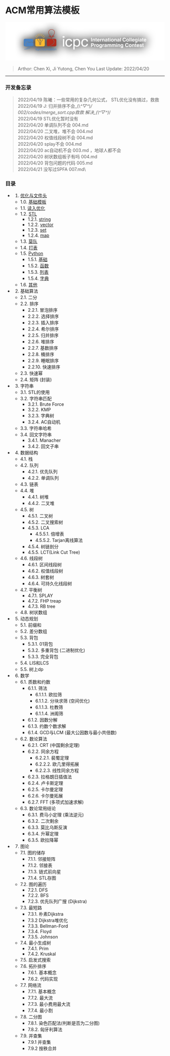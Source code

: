 # ACM常用算法模板
![ICPC Logo](assets/icpcLogo.png)

> Arthor: Chen Xi, Ji Yutong, Chen You
> Last Update: 2022/04/20
---

### 开发备忘录

> 2022/04/19 陈曦：一些常用的复杂几何公式，
> STL优化没有搞过，救救\
> 2022/04/19 J: 归并排序不会\_(\\*^▽^*)_/\
> 002/codes/merge_sort.cpp救救  解决\_(\\*^▽^*)_/\
> 2022/04/19 STL优化暂时没有\
> 2022/04/20 单调队列不会 004.md\
> 2022/04/20 二叉堆，堆不会 004.md\
> 2022/04/20 权值线段树不会 004.md\
> 2022/04/20 splay不会 004.md\
> 2022/04/20 ac自动机不会 003.md ，地球人都不会\
> 2022/04/20 树状数组板子有吗 004.md\
> 2022/04/20 背包问题的代码 005.md\
> 2022/04/21 没写过SPFA 007.md\

### 目录

<!-- Index Start -->

+ 1. [优化与文件头]()
    - 1.0. [基础模板](./chapters/001/001.md###&#160;1.0.&#160;基础模板)
    - 1.1. [读入优化](./chapters/001/001.md###1.1.读入优化)
    - 1.2. [STL](./chapters/001/001.md/###1.2.STL)
        * 1.2.1. [string](./chapters/001/001.md####1.2.1string)
        * 1.2.2. [vector]()
        * 1.2.3. [set]()
        * 1.2.4. [map]()
    - 1.3. [莫队]()
    - 1.4. [打表]()
    - 1.5. [Python]()
        * 1.5.1. [基础]()
        * 1.5.2. [函数]()
        * 1.5.3. [列表]()
        * 1.5.4. [字典]()
    - 1.6. [其他]()
+ 2. 基础算法
    - 2.1. 二分
    - 2.2. 排序
        * 2.2.1. 冒泡排序
        * 2.2.2. 选择排序
        * 2.2.3. 插入排序
        * 2.2.4. 希尔排序
        * 2.2.5. 归并排序
        * 2.2.6. 堆排序
        * 2.2.7. 基数排序
        * 2.2.8. 桶排序
        * 2.2.9. 睡眠排序 
        * 2.2.10. 快速排序
    - 2.3. 快速幂 
    - 2.4. 矩阵 (封装)
+ 3. 字符串
    - 3.1. STL的使用
    - 3.2. 字符串匹配
        * 3.2.1. Brute Force
        * 3.2.2. KMP
        * 3.2.3. 字典树
        * 3.2.4. AC自动机
    - 3.3. 字符串哈希
    - 3.4. 回文字符串
        * 3.4.1. Manacher
        * 3.4.2. 回文子串 
+ 4. 数据结构
    - 4.1. 栈
    - 4.2. 队列
        * 4.2.1. 优先队列
        * 4.2.2. 单调队列
    - 4.3. 链表
    - 4.4. 堆
        * 4.4.1. 树堆
        * 4.4.2. 二叉堆
    - 4.5. 树
        * 4.5.1. 二叉树
        * 4.5.2. 二叉搜索树
        * 4.5.3. LCA
            + 4.5.5.1. 倍增表
            + 4.5.5.2. Tarjan离线算法
        * 4.5.4. 树链剖分
        * 4.5.5. LCT(Link Cut Tree)
    - 4.6. 线段树
        * 4.6.1. 区间线段树
        * 4.6.2. 权值线段树
        * 4.6.3. 树套树
        * 4.6.4. 可持久化线段树
    - 4.7. 平衡树
        * 4.7.1. SPLAY
        * 4.7.2. FHP treap
        * 4.7.3. RB tree   
    - 4.8. 树状数组 
+ 5. 动态规划
    - 5.1. 前缀和
    - 5.2. 差分数组
    - 5.3. 背包
        * 5.3.1. 01背包
        * 5.3.2. 多重背包 (二进制优化)
        * 5.3.3. 完全背包  
    - 5.4. LIS和LCS
    - 5.5. 树上dp
+ 6. 数学
    - 6.1. 质数和约数
        * 6.1.1. 筛法
            + 6.1.1.1. 欧拉筛
            + 6.1.1.2. 分块求筛 (空间优化)
            + 6.1.1.3. 杜教筛
            + 6.1.1.4. 洲阁筛
        * 6.1.2. 因数分解
        * 6.1.3. 约数个数求解
        * 6.1.4. GCD与LCM (最大公因数与最小共倍数)
    - 6.2. 数论算法
        * 6.2.1. CRT (中国剩余定理)
        * 6.2.2. 同余方程
            + 6.2.2.1. 裴蜀定理
            + 6.2.2.2. 欧几里得拓展
            + 6.2.2.3. 线性同余方程
        * 6.2.3. 拉格朗日插值法
        * 6.2.4. 卢卡斯定理
        * 6.2.5. 卡尔曼定理
        * 6.2.6. 卡尔曼拓展
        * 6.2.7. FFT (多项式加速求解)
    - 6.3. 数论常用结论
        * 6.3.1. 费马小定理 (乘法逆元)
        * 6.3.2. 二次剩余
        * 6.3.3. 莫比乌斯反演
        * 6.3.4. 升幂定理 
        * 6.3.5. 欧拉降幂
+  7. 图论
    - 7.1. 图的储存
        * 7.1.1. 邻接矩阵
        * 7.1.2. 邻接表
        * 7.1.3. 链式前向星
        * 7.1.4. STL存图
    - 7.2. 图的遍历
        * 7.2.1. DFS
        * 7.2.2. BFS
        * 7.2.3. 优先队列广搜 (Dijkstra)
    - 7.3. 最短路
        * 7.3.1. 朴素Dijkstra
        * 7.3.2  Dijkstra堆优化
        * 7.3.3. Bellman-Ford
        * 7.3.4. Floyd
        * 7.3.5. Johnson
    - 7.4. 最小生成树
        * 7.4.1. Prim
        * 7.4.2. Kruskal
    - 7.5. 启发式搜索
    - 7.6. 拓扑排序
        * 7.6.1. 基本概念
        * 7.6.2. 代码实现
    - 7.7. 网络流
        * 7.7.1. 基本概念
        * 7.7.2. 最大流
        * 7.7.3. 最小费用最大流
        * 7.7.4. 最小割
    - 7.8. 二分图
        * 7.8.1. 染色匹配法(判断是否为二分图)
        * 7.8.2. 匈牙利算法
    - 7.9. 并查集
        * 7.9.1 并查集
        * 7.9.2 按秩合并

<!-- Index End -->


